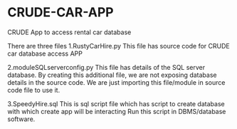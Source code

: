 # CRUDE-CAR-APP
CRUDE App to access rental car database

There are three files
1.RustyCarHire.py  This file has source code for CRUDE car database access APP

2.moduleSQLserverconfig.py This file has details of the SQL server database. By creating this additional file, we are not exposing 
database details in the source code. 
We are just importing this file/module in source code file to use it.

3.SpeedyHire.sql This is sql script file which has script to create database with which create app will be interacting
  Run this script in DBMS/database software.
